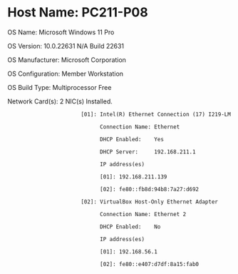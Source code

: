 # Host Name:                 PC211-P08

OS Name:                   Microsoft Windows 11 Pro

OS Version:                10.0.22631 N/A Build 22631

OS Manufacturer:           Microsoft Corporation

OS Configuration:          Member Workstation

OS Build Type:             Multiprocessor Free

Network Card(s):           2 NIC(s) Installed.

                           [01]: Intel(R) Ethernet Connection (17) I219-LM
                           
                                 Connection Name: Ethernet
                                 
                                 DHCP Enabled:    Yes
                                 
                                 DHCP Server:     192.168.211.1
                                 
                                 IP address(es)
                                 
                                 [01]: 192.168.211.139
                                 
                                 [02]: fe80::fb8d:94b8:7a27:d692
                          
                           [02]: VirtualBox Host-Only Ethernet Adapter
                           
                                 Connection Name: Ethernet 2
                                 
                                 DHCP Enabled:    No
                                 
                                 IP address(es)
                                 
                                 [01]: 192.168.56.1
                                 
                                 [02]: fe80::e407:d7df:8a15:fab0
